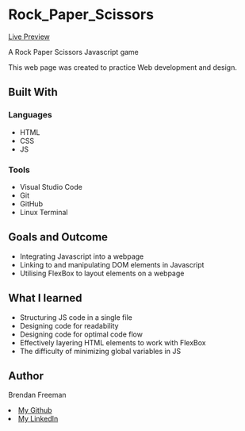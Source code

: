 # Rock_Paper_Scissors
<a href="https://brendanfreeman1.github.io/Rock_Paper_Scissors/"> Live Preview </a>
<p>A Rock Paper Scissors Javascript game</p>

<p>This web page was created to practice Web development and design.</p>

<h2>Built With</h2>
<h3>Languages</h3>
<ul>
 <li>HTML</li>
 <li>CSS</li>
 <li>JS</li>
</ul>

<h3> Tools </h3>
<ul>
 <li>Visual Studio Code</li>
 <li>Git</li>
 <li>GitHub</li>
 <li>Linux Terminal</li>
</ul>

<h2>Goals and Outcome</h2>
<ul>
 <li>Integrating Javascript into a webpage</li>
 <li>Linking to and manipulating DOM elements in Javascript</li>
 <li>Utilising FlexBox to layout elements on a webpage</li>
</ul>

<h2>What I learned</h2>
<ul>
 <li>Structuring JS code in a single file</li>
 <li>Designing code for readability</li>
 <li>Designing code for optimal code flow</li>
 <li>Effectively layering HTML elements to work with FlexBox</li>
 <li>The difficulty of minimizing global variables in JS</li> 
</ul>

<h2>Author</h2>
<p>Brendan Freeman</p>

<li><a href="https://github.com/BrendanFreeman1"> My Github </a></li>
<li><a href="https://linkedin.com/in/BrendanFreeman1"> My LinkedIn </a></li>
